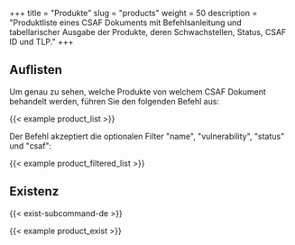 +++
title = "Produkte"
slug = "products"
weight = 50
description = "Produktliste eines CSAF Dokuments mit Befehlsanleitung und tabellarischer Ausgabe der Produkte, deren Schwachstellen, Status, CSAF ID und TLP."
+++

## Auflisten

Um genau zu sehen, welche Produkte von welchem CSAF Dokument behandelt werden, führen Sie den folgenden Befehl aus:

{{< example product_list >}}

Der Befehl akzeptiert die optionalen Filter "name", "vulnerability", "status" und "csaf":

{{< example product_filtered_list >}}

## Existenz

{{< exist-subcommand-de >}}

{{< example product_exist >}}
